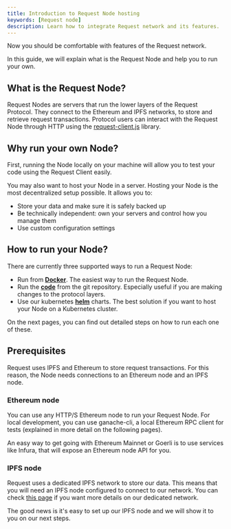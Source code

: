 ```yaml
---
title: Introduction to Request Node hosting
keywords: [Request node]
description: Learn how to integrate Request network and its features.
---
```


Now you should be comfortable with features of the Request network.

In this guide, we will explain what is the Request Node and help you to run your own.

## What is the Request Node?

Request Nodes are servers that run the lower layers of the Request Protocol. They connect to the Ethereum and IPFS networks, to store and retrieve request transactions. Protocol users can interact with the Request Node through HTTP using the [request-client.js](../5-request-client/0-intro.md) library.

## Why run your own Node?

First, running the Node locally on your machine will allow you to test your code using the Request Client easily.

You may also want to host your Node in a server. Hosting your Node is the most decentralized setup possible. It allows you to:

- Store your data and make sure it is safely backed up
- Be technically independent: own your servers and control how you manage them
- Use custom configuration settings

## How to run your Node?

There are currently three supported ways to run a Request Node:

- Run from [**Docker**](./1-docker.md). The easiest way to run the Request Node.
- Run the [**code**](./2-code.md) from the git repository. Especially useful if you are making changes to the protocol layers.
- Use our kubernetes [**helm**](./3-helm.md) charts. The best solution if you want to host your Node on a Kubernetes cluster.

On the next pages, you can find out detailed steps on how to run each one of these.

## Prerequisites

Request uses IPFS and Ethereum to store request transactions. For this reason, the Node needs connections to an Ethereum node and an IPFS node.

### Ethereum node

You can use any HTTP/S Ethereum node to run your Request Node.
For local development, you can use ganache-cli, a local Ethereum RPC client for tests (explained in more detail on the following pages).

An easy way to get going with Ethereum Mainnet or Goerli is to use services like Infura, that will expose an Ethereum node API for you.

### IPFS node

Request uses a dedicated IPFS network to store our data. This means that you will need an IPFS node configured to connect to our network. You can check [this page](../7-protocol/6-request-ipfs-network.md) if you want more details on our dedicated network.

The good news is it's easy to set up our IPFS node and we will show it to you on our next steps.
